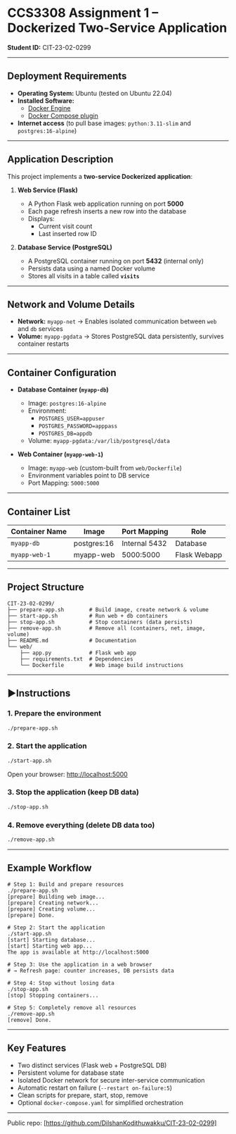 # CCS3308 Assignment 1 – Dockerized Two-Service Application
**Student ID:** CIT-23-02-0299  

---

## Deployment Requirements
- **Operating System:** Ubuntu (tested on Ubuntu 22.04)  
- **Installed Software:**  
  - [Docker Engine](https://docs.docker.com/engine/install/)  
  - [Docker Compose plugin](https://docs.docker.com/compose/install/)  
- **Internet access** (to pull base images: `python:3.11-slim` and `postgres:16-alpine`)  

---

## Application Description
This project implements a **two-service Dockerized application**:  

1. **Web Service (Flask)**  
   - A Python Flask web application running on port **5000**  
   - Each page refresh inserts a new row into the database  
   - Displays:  
     - Current visit count  
     - Last inserted row ID  

2. **Database Service (PostgreSQL)**  
   - A PostgreSQL container running on port **5432** (internal only)  
   - Persists data using a named Docker volume  
   - Stores all visits in a table called **`visits`**  

---

## Network and Volume Details
- **Network:** `myapp-net` → Enables isolated communication between `web` and `db` services  
- **Volume:** `myapp-pgdata` → Stores PostgreSQL data persistently, survives container restarts  

---

## Container Configuration
- **Database Container (`myapp-db`)**  
  - Image: `postgres:16-alpine`  
  - Environment:  
    - `POSTGRES_USER=appuser`  
    - `POSTGRES_PASSWORD=apppass`  
    - `POSTGRES_DB=appdb`  
  - Volume: `myapp-pgdata:/var/lib/postgresql/data`  

- **Web Container (`myapp-web-1`)**  
  - Image: `myapp-web` (custom-built from `web/Dockerfile`)  
  - Environment variables point to DB service  
  - Port Mapping: `5000:5000`  

---

## Container List
| Container Name | Image         | Port Mapping | Role         |
|----------------|---------------|--------------|--------------|
| `myapp-db`     | postgres:16   | Internal 5432| Database     |
| `myapp-web-1`  | myapp-web     | 5000:5000    | Flask Webapp |

---

## Project Structure
```
CIT-23-02-0299/
├── prepare-app.sh        # Build image, create network & volume
├── start-app.sh          # Run web + db containers
├── stop-app.sh           # Stop containers (data persists)
├── remove-app.sh         # Remove all (containers, net, image, volume)
├── README.md             # Documentation
└── web/
    ├── app.py            # Flask web app
    ├── requirements.txt  # Dependencies
    └── Dockerfile        # Web image build instructions
```

---

## ▶Instructions

### 1. Prepare the environment
```bash
./prepare-app.sh
```

### 2. Start the application
```bash
./start-app.sh
```
Open your browser: [http://localhost:5000](http://localhost:5000)

### 3. Stop the application (keep DB data)
```bash
./stop-app.sh
```

### 4. Remove everything (delete DB data too)
```bash
./remove-app.sh
```

---

## Example Workflow
```
# Step 1: Build and prepare resources
./prepare-app.sh
[prepare] Building web image...
[prepare] Creating network...
[prepare] Creating volume...
[prepare] Done.

# Step 2: Start the application
./start-app.sh
[start] Starting database...
[start] Starting web app...
The app is available at http://localhost:5000

# Step 3: Use the application in a web browser
# → Refresh page: counter increases, DB persists data

# Step 4: Stop without losing data
./stop-app.sh
[stop] Stopping containers...

# Step 5: Completely remove all resources
./remove-app.sh
[remove] Done.
```

---

## Key Features
-  Two distinct services (Flask web + PostgreSQL DB)  
-  Persistent volume for database state  
-  Isolated Docker network for secure inter-service communication  
-  Automatic restart on failure (`--restart on-failure:5`)  
-  Clean scripts for prepare, start, stop, remove  
-  Optional `docker-compose.yaml` for simplified orchestration  

---

Public repo: [https://github.com/DilshanKodithuwakku/CIT-23-02-0299]
